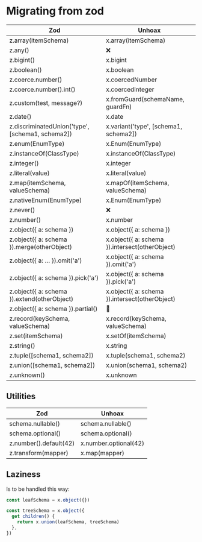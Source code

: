 # Migrating from zod

| Zod                                              | Unhoax                                         |
| ------------------------------------------------ | ---------------------------------------------- |
| z.array(itemSchema)                              | x.array(itemSchema)                            |
| z.any()                                          | ❌                                             |
| z.bigint()                                       | x.bigint                                       |
| z.boolean()                                      | x.boolean                                      |
| z.coerce.number()                                | x.coercedNumber                                |
| z.coerce.number().int()                          | x.coercedInteger                               |
| z.custom(test, message?)                         | x.fromGuard(schemaName, guardFn)               |
| z.date()                                         | x.date                                         |
| z.discriminatedUnion('type', [schema1, schema2]) | x.variant('type', [schema1, schema2])          |
| z.enum(EnumType)                                 | x.Enum(EnumType)                               |
| z.instanceOf(ClassType)                          | x.instanceOf(ClassType)                        |
| z.integer()                                      | x.integer                                      |
| z.literal(value)                                 | x.literal(value)                               |
| z.map(itemSchema, valueSchema)                   | x.mapOf(itemSchema, valueSchema)               |
| z.nativeEnum(EnumType)                           | x.Enum(EnumType)                               |
| z.never()                                        | ❌                                             |
| z.number()                                       | x.number                                       |
| z.object({ a: schema })                          | x.object({ a: schema })                        |
| z.object({ a: schema }).merge(otherObject)       | x.object({ a: schema }).intersect(otherObject) |
| z.object({ a: … }).omit('a')                     | x.object({ a: schema }).omit('a')              |
| z.object({ a: schema }).pick('a')                | x.object({ a: schema }).pick('a')              |
| z.object({ a: schema }).extend(otherObject)      | x.object({ a: schema }).intersect(otherObject) |
| z.object({ a: schema }).partial()                | 🚧                                             |
| z.record(keySchema, valueSchema)                 | x.record(keySchema, valueSchema)               |
| z.set(itemSchema)                                | x.setOf(itemSchema)                            |
| z.string()                                       | x.string                                       |
| z.tuple([schema1, schema2])                      | x.tuple(schema1, schema2)                      |
| z.union([schema1, schema2])                      | x.union(schema1, schema2)                      |
| z.unknown()                                      | x.unknown                                      |

## Utilities

| Zod                    | Unhoax                |
| ---------------------- | --------------------- |
| schema.nullable()      | schema.nullable()     |
| schema.optional()      | schema.optional()     |
| z.number().default(42) | x.number.optional(42) |
| z.transform(mapper)    | x.map(mapper)         |

## Laziness

Is to be handled this way:

```ts
const leafSchema = x.object({})

const treeSchema = x.object({
  get children() {
    return x.union(leafSchema, treeSchema)
  },
})
```
